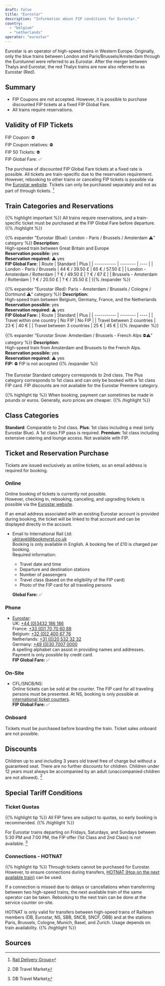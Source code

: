 ```yaml
---
draft: false
title: "Eurostar"
description: "Information about FIP conditions for Eurostar."
country:
  - "belgium"
  - "netherlands"
operator: "eurostar"
---
```


Eurostar is an operator of high-speed trains in Western Europe. Originally, only the blue trains between London and Paris/Brussels/Amsterdam through the Eurotunnel were referred to as Eurostar. After the merger between Thalys and Eurostar, the red Thalys trains are now also referred to as Eurostar (Red).

## Summary

- FIP Coupons are not accepted. However, it is possible to purchase discounted FIP tickets at a fixed FIP Global Fare.
- All trains require reservations.

## Validity of FIP Tickets

FIP Coupon: ⛔ \
FIP Coupon relatives: ⛔ \
FIP 50 Tickets: ⛔ \
FIP Global Fare: ✅

The purchase of discounted FIP Global Fare tickets at a fixed rate is possible. All tickets are train-specific due to the reservation requirement. However, rebooking to other trains or canceling FIP tickets is possible via the [Eurostar website](https://www.eurostar.com/). Tickets can only be purchased separately and not as part of through tickets. [^1]

## Train Categories and Reservations

{{% highlight important %}}
All trains require reservations, and a train-specific ticket must be purchased at the FIP Global Fare before departure.
{{% /highlight %}}

{{% expander "Eurostar (Blue): London - Paris / Brussels / Amsterdam ⚠️" category %}}
**Description:** \
High-speed train between Great Britain and Europe \
**Reservation possible:** yes \
**Reservation required:** ⚠️ yes \
**FIP Global Fare:**
| Route       | Standard | Plus |
| ----------- | -------- | ---- |
| London - Paris / Brussels | 44 € / 39.50 £ | 65 € / 57.50 £ |
| London - Amsterdam / Rotterdam | ? € / 49.50 £ | ? € / 67 £ |
| Brussels - Amsterdam / Rotterdam  | ? € / 20.50 £ | ? € / 35.50 £ |
{{% /expander %}}

{{% expander "Eurostar (Red): Paris - Amsterdam / Brussels / Cologne / Dortmund ⚠️" category %}}
**Description:** \
High-speed train between Belgium, Germany, France, and the Netherlands \
**Reservation possible:** yes \
**Reservation required:** ⚠️ yes \
**FIP Global Fare:**
| Route       | Standard | Plus |
| ----------- | -------- | ---- |
| Travel within one country | No FIP | No FIP |
| Travel between 2 countries | 23 € | 40 € |
| Travel between 3 countries | 25 € | 45 € |
{{% /expander %}}

{{% expander "Eurostar Snow: Amsterdam / Brussels - French Alps ⛔⚠️" category %}}
**Description:** \
High-speed train from Amsterdam and Brussels to the French Alps. \
**Reservation possible:** yes \
**Reservation required:** ⚠️ yes \
**FIP:** ⛔ FIP is not accepted
{{% /expander %}}

The Eurostar Standard category corresponds to 2nd class. The Plus category corresponds to 1st class and can only be booked with a 1st class FIP card.
FIP discounts are not available for the Eurostar Premiere category.

{{% highlight tip %}}
When booking, payment can sometimes be made in pounds or euros. Generally, euro prices are cheaper.
{{% /highlight %}}

## Class Categories

**Standard**: Comparable to 2nd class.
**Plus**: 1st class including a meal (only Eurostar Blue). A 1st class FIP pass is required.
**Premium**: 1st class including extensive catering and lounge access. Not available with FIP.

## Ticket and Reservation Purchase

Tickets are issued exclusively as online tickets, so an email address is required for booking.

### Online

Online booking of tickets is currently not possible. \
However, checking in, rebooking, canceling, and upgrading tickets is possible via the [Eurostar website](https://www.eurostar.com/).

If an email address associated with an existing Eurostar account is provided during booking, the ticket will be linked to that account and can be displayed directly in the account.

- Email to International Rail Ltd: \
  [uktravel@bookmyrst.co.uk](mailto:uktravel@bookmyrst.co.uk) \
  Booking is only available in English. A booking fee of £10 is charged per booking. \
  Required information:
  - Travel date and time
  - Departure and destination stations
  - Number of passengers
  - Travel class (based on the eligibility of the FIP card)
  - Photo of the FIP card for all traveling persons

  **Global Fare:** ✅

### Phone
- [Eurostar](https://www.eurostar.com/rw-en/contact-us/eurostar-contact-details): \
  UK: [+44 (0)3432 186 186](tel:+443432186186) \
  France: [+33 (0)1 70 70 60 88](tel:+33170706088) \
  Belgium: [+32 (0)2 400 67 76](tel:+3224006776) \
  Netherlands: [+31 (0)20 532 32 32](tel:+31205323232) \
  Germany: [+49 (0)30 7007 0000](tel:+493070070000) \
  A spelling alphabet can assist in providing names and addresses. Payment is only possible by credit card. \
  **FIP Global Fare:** ✅

### On-Site

- CFL/SNCB/NS: \
  Online tickets can be sold at the counter. The FIP card for all traveling persons must be presented. At NS, booking is only possible at [international ticket counters](https://www.nsinternational.com/en/tickets/opening-hours-ticket-and-service-shops). \
  **FIP Global Fare:** ✅

### Onboard

Tickets must be purchased before boarding the train. Ticket sales onboard are not possible.

## Discounts

Children up to and including 3 years old travel free of charge but without a guaranteed seat. There are no further discounts for children. Children under 12 years must always be accompanied by an adult (unaccompanied children are not allowed). [^2]

## Special Tariff Conditions

### Ticket Quotas

{{% highlight tip %}}
All FIP fares are subject to quotas, so early booking is recommended.
{{% /highlight %}}

For Eurostar trains departing on Fridays, Saturdays, and Sundays between 5:30 PM and 7:00 PM, the FIP offer (1st Class and 2nd Class) is not available. [^2]

### Connections - HOTNAT

{{% highlight tip %}}
Through tickets cannot be purchased for Eurostar. However, to ensure connections during transfers, [HOTNAT (Hop on the next available train)](https://www.railteam.eu/de/am-i-eligible-for-hotnat/) can be used.

If a connection is missed due to delays or cancellations when transferring between two high-speed trains, the next available train of the same operator can be taken. Rebooking to the next train can be done at the service counter on-site.

HOTNAT is only valid for transfers between high-speed trains of Railteam members (DB, Eurostar, NS, SBB, SNCB, SNCF, ÖBB) and at the stations Paris, Brussels, Cologne, Munich, Basel, and Zurich. Usage depends on train availability.
{{% /highlight %}}

## Sources

[^1]: [Rail Delivery Group](https://www.raildeliverygroup.com/rst/europe-and-fip.html)
[^2]: DB Travel Market

